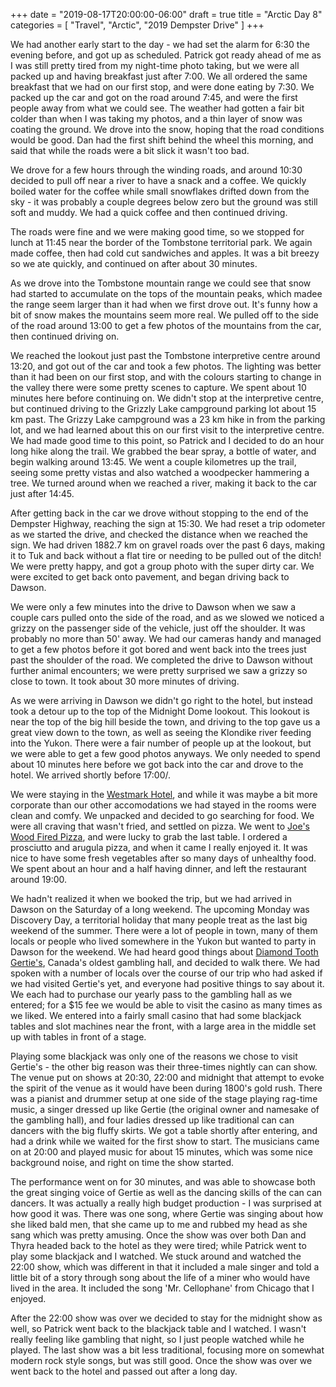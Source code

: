 +++
date = "2019-08-17T20:00:00-06:00"
draft = true
title = "Arctic Day 8"
categories = [ "Travel", "Arctic", "2019 Dempster Drive" ]
+++

We had another early start to the day - we had set the alarm for 6:30 the evening before, and got up as scheduled. Patrick got ready ahead of me as I was still pretty tired from my night-time photo taking, but we were all packed up and having breakfast just after 7:00. We all ordered the same breakfast that we had on our first stop, and were done eating by 7:30. We packed up the car and got on the road around 7:45, and were the first people away from what we could see. The weather had gotten a fair bit colder than when I was taking my photos, and a thin layer of snow was coating the ground. We drove into the snow, hoping that the road conditions would be good. Dan had the first shift behind the wheel this morning, and said that while the roads were a bit slick it wasn't too bad.

We drove for a few hours through the winding roads, and around 10:30 decided to pull off near a river to have a snack and a coffee. We quickly boiled water for the coffee while small snowflakes drifted down from the sky - it was probably a couple degrees below zero but the ground was still soft and muddy. We had a quick coffee and then continued driving.

The roads were fine and we were making good time, so we stopped for lunch at 11:45 near the border of the Tombstone territorial park. We again made coffee, then had cold cut sandwiches and apples. It was a bit breezy so we ate quickly, and continued on after about 30 minutes.

As we drove into the Tombstone mountain range we could see that snow had started to accumulate on the tops of the mountain peaks, which madee the range seem larger than it had when we first drove out. It's funny how a bit of snow makes the mountains seem more real. We pulled off to the side of the road around 13:00 to get a few photos of the mountains from the car, then continued driving on.

We reached the lookout just past the Tombstone interpretive centre around 13:20, and got out of the car and took a few photos. The lighting was better than it had been on our first stop, and with the colours starting to change in the valley there were some pretty scenes to capture. We spent about 10 minutes here before continuing on. We didn't stop at the interpretive centre, but continued driving to the Grizzly Lake campground parking lot about 15 km past. The Grizzy Lake campground was a 23 km hike in from the parking lot, and we had learned about this on our first visit to the interpretive centre. We had made good time to this point, so Patrick and I decided to do an hour long hike along the trail. We grabbed the bear spray, a bottle of water, and begin walking around 13:45. We went a couple kilometres up the trail, seeing some pretty vistas and also watched a woodpecker hammering a tree. We turned around when we reached a river, making it back to the car just after 14:45.

After getting back in the car we drove without stopping to the end of the Dempster Highway, reaching the sign at 15:30. We had reset a trip odometer as we started the drive, and checked the distance when we reached the sign. We had driven 1882.7 km on gravel roads over the past 6 days, making it to Tuk and back without a flat tire or needing to be pulled out of the ditch! We were pretty happy, and got a group photo with the super dirty car. We were excited to get back onto pavement, and began driving back to Dawson.

We were only a few minutes into the drive to Dawson when we saw a couple cars pulled onto the side of the road, and as we slowed we noticed a grizzy on the passenger side of the vehicle, just off the shoulder. It was probably no more than 50' away. We had our cameras handy and managed to get a few photos before it got bored and went back into the trees just past the shoulder of the road. We completed the drive to Dawson without further animal encounters; we were pretty surprised we saw a grizzy so close to town. It took about 30 more minutes of driving.

As we were arriving in Dawson we didn't go right to the hotel, but instead took a detour up to the top of the Midnight Dome lookout. This lookout is near the top of the big hill beside the town, and driving to the top gave us a great view down to the town, as well as seeing the Klondike river feeding into the Yukon. There were a fair number of people up at the lookout, but we were able to get a few good photos anyways. We only needed to spend about 10 minutes here before we got back into the car and drove to the hotel. We arrived shortly before 17:00/.

We were staying in the [Westmark Hotel](), and while it was maybe a bit more corporate than our other accomodations we had stayed in the rooms were clean and comfy. We unpacked and decided to go searching for food. We were all craving that wasn't fried, and settled on pizza. We went to [Joe's Wood Fired Pizza](), and were lucky to grab the last table. I ordered a prosciutto and arugula pizza, and when it came I really enjoyed it. It was nice to have some fresh vegetables after so many days of unhealthy food. We spent about an hour and a half having dinner, and left the restaurant around 19:00.

We hadn't realized it when we booked the trip, but we had arrived in Dawson on the Saturday of a long weekend. The upcoming Monday was Discovery Day, a territorial holiday that many people treat as the last big weekend of the summer. There were a lot of people in town, many of them locals or people who lived somewhere in the Yukon but wanted to party in Dawson for the weekend. We had heard good things about [Diamond Tooth Gertie's](), Canada's oldest gambling hall, and decided to walk there. We had spoken with a number of locals over the course of our trip who had asked if we had visited Gertie's yet, and everyone had positive things to say about it. We each had to purchase our yearly pass to the gambling hall as we entered; for a $15 fee we would be able to visit the casino as many times as we liked. We entered into a fairly small casino that had some blackjack tables and slot machines near the front, with a large area in the middle set up with tables in front of a stage.

Playing some blackjack was only one of the reasons we chose to visit Gertie's - the other big reason was their three-times nightly can can show. The venue put on shows at 20:30, 22:00 and midnight that attempt to evoke the spirit of the venue as it would have been during 1800's gold rush. There was a pianist and drummer setup at one side of the stage playing rag-time music, a singer dressed up like Gertie (the original owner and namesake of the gambling hall), and four ladies dressed up like traditional can can dancers with the big fluffy skirts. We got a table shortly after entering, and had a drink while we waited for the first show to start. The musicians came on at 20:00 and played music for about 15 minutes, which was some nice background noise, and right on time the show started.

The performance went on for 30 minutes, and was able to showcase both the great singing voice of Gertie as well as the dancing skills of the can can dancers. It was actually a really high budget production - I was surprised at how good it was. There was one song, where Gertie was singing about how she liked bald men, that she came up to me and rubbed my head as she sang which was pretty amusing. Once the show was over both Dan and Thyra headed back to the hotel as they were tired; while Patrick went to play some blackjack and I watched. We stuck around and watched the 22:00 show, which was different in that it included a male singer and told a little bit of a story through song about the life of a miner who would have lived in the area. It included the song 'Mr. Cellophane' from Chicago that I enjoyed.

After the 22:00 show was over we decided to stay for the midnight show as well, so Patrick went back to the blackjack table and I watched. I wasn't really feeling like gambling that night, so I just people watched while he played. The last show was a bit less traditional, focusing more on somewhat modern rock style songs, but was still good. Once the show was over we went back to the hotel and passed out after a long day.
